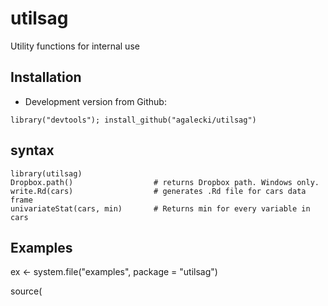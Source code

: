 # utilsag

Utility functions for internal use

## Installation

* Development version from Github:
```
library("devtools"); install_github("agalecki/utilsag")
```
## syntax

```
library(utilsag)
Dropbox.path()                  # returns Dropbox path. Windows only.
write.Rd(cars)                  # generates .Rd file for cars data frame
univariateStat(cars, min)       # Returns min for every variable in cars
```

## Examples

ex <- system.file("examples", package = "utilsag")

source(
